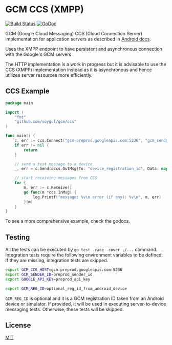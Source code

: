 GCM CCS (XMPP)
==============

[![Build Status](https://travis-ci.org/nbusy/gcm.svg?branch=master)](https://travis-ci.org/nbusy/gcm) [![GoDoc](https://godoc.org/github.com/nbusy/gcm?status.svg)](https://godoc.org/github.com/nbusy/gcm)

GCM (Google Cloud Messaging) CCS (Cloud Connection Server) implementation for application servers as described in [Android docs](https://developer.android.com/google/gcm/ccs.html).

Uses the XMPP endpoint to have persistent and asynchronous connection with the Google's GCM servers.

The HTTP implementation is a work in progress but it is advisable to use the CCS (XMPP) implementation instead as it is asynchronous and hence utilizes server resources more efficiently.

CCS Example
-----------

```go
package main

import (
	"fmt"
	"github.com/soygul/gcm/ccs"
)

func main() {
	c, err := ccs.Connect("gcm-preprod.googleapis.com:5236", "gcm_sender_id", "gcm_api_key", true)
	if err != nil {
		return
	}

	// send a test message to a device
	_, err = c.Send(&ccs.OutMsg{To: "device_registration_id", Data: map[string]string{"test_message": "GCM CCS client testing message."}})

	// start receiving messages from CCS
	for {
		m, err := c.Receive()
		go func(m *ccs.InMsg) {
			log.Printf("message: %v\n error (if any): %v\n", m, err)
		}(m)
	}
}
```

To see a more comprehensive example, check the godocs.

Testing
-------

All the tests can be executed by `go test -race -cover ./...` command. Integration tests require the following environment variables to be defined. If they are missing, integration tests are skipped.

```bash
export GCM_CCS_HOST=gcm-preprod.googleapis.com:5236
export GCM_SENDER_ID=preprod_sender_id
export GOOGLE_API_KEY=preprod_api_key

export GCM_REG_ID=optional_reg_id_from_android_device
```

`GCM_REG_ID` is optional and it is a GCM registration ID taken from an Android device or simulator. If provided, it will be used in executing server-to-device messaging tests. Otherwise, these tests will be skipped.

License
-------

[MIT](LICENSE)
